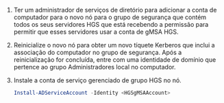 1. Ter um administrador de serviços de diretório para adicionar a conta de computador para o novo nó para o grupo de segurança que contém todos os seus servidores HGS que está recebendo a permissão para permitir que esses servidores usar a conta de gMSA HGS.

2. Reinicialize o novo nó para obter um novo tíquete Kerberos que inclui a associação do computador no grupo de segurança. Após a reinicialização for concluída, entre com uma identidade de domínio que pertence ao grupo Administradores local no computador.

3. Instale a conta de serviço gerenciado de grupo HGS no nó.

   ```powershell
   Install-ADServiceAccount -Identity <HGSgMSAAccount>
   ```
